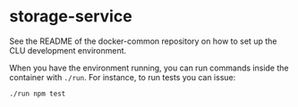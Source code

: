 # storage-service

See the README of the docker-common repository on how to set up the CLU development environment.

When you have the environment running, you can run commands inside the container with `./run`.
For instance, to run tests you can issue:

```shell
./run npm test
```

